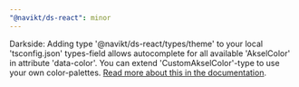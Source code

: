 ```yaml
---
"@navikt/ds-react": minor
---
```


Darkside: Adding type '@navikt/ds-react/types/theme' to your local 'tsconfig.json' types-field allows autocomplete for all available 'AkselColor' in attribute 'data-color'. You can extend 'CustomAkselColor'-type to use your own color-palettes. [Read more about this in the documentation](http://aksel.nav.no/grunnleggende/darkside/theming).
